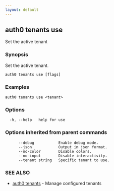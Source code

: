 ```yaml
---
layout: default
---
```

## auth0 tenants use

Set the active tenant

### Synopsis

Set the active tenant.

```
auth0 tenants use [flags]
```

### Examples

```
auth0 tenants use <tenant>
```

### Options

```
  -h, --help   help for use
```

### Options inherited from parent commands

```
      --debug           Enable debug mode.
      --json            Output in json format.
      --no-color        Disable colors.
      --no-input        Disable interactivity.
      --tenant string   Specific tenant to use.
```

### SEE ALSO

* [auth0 tenants](auth0_tenants.md)	 - Manage configured tenants

